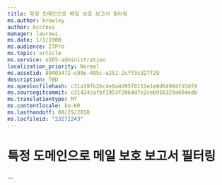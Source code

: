 ```yaml
---
title: 특정 도메인으로 메일 보호 보고서 필터링
ms.author: krowley
author: kccross
manager: laurawi
ms.date: 1/1/1900
ms.audience: ITPro
ms.topic: article
ms.service: o365-administration
localization_priority: Normal
ms.assetid: 89403472-c99e-495c-a251-2cff3c327f29
description: TBD
ms.openlocfilehash: c31a19fb2bc4e0a4d95f0151e1e8d64984fd3df8
ms.sourcegitcommit: c31424cafbf1953f2864d7e2ceb95b329a694edb
ms.translationtype: MT
ms.contentlocale: ko-KR
ms.lasthandoff: 08/29/2018
ms.locfileid: "23272243"
---
```

# <a name="filter-mail-protection-reports-to-a-specific-domain"></a>특정 도메인으로 메일 보호 보고서 필터링

...